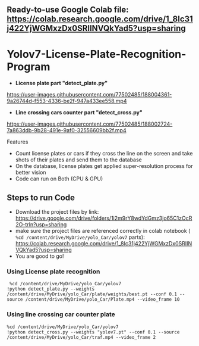 ## Ready-to-use Google Colab file: https://colab.research.google.com/drive/1_8Ic31j422YjWGMxzDx0SRIINVQkYad5?usp=sharing
# Yolov7-License-Plate-Recognition-Program
* **License plate part "detect_plate.py"**

https://user-images.githubusercontent.com/77502485/188004361-9a26744d-f553-4336-be2f-947a433ee558.mp4

* **Line crossing cars counter part "detect_cross.py"**

https://user-images.githubusercontent.com/77502485/188002724-7a863ddb-9b28-491e-9af0-32556609bb2f.mp4 



Features
* Count license plates or cars if they cross the line on the screen and take shots of their plates and send them to the database 
* On the database, license plates get applied super-resolution process for better vision
* Code can run on Both (CPU & GPU)

## Steps to run Code
* Download the project files by link: https://drive.google.com/drive/folders/1i2m9rY8wdYdGmz3jo65C1zOcR2O-trln?usp=sharing
* make sure the project files are referenced correctly in colab notebook ( ```%cd /content/drive/MyDrive/yolo_Car/yolov7``` parts): https://colab.research.google.com/drive/1_8Ic31j422YjWGMxzDx0SRIINVQkYad5?usp=sharing
* You are good to go!

### Using License plate recognition
```
 %cd /content/drive/MyDrive/yolo_Car/yolov7
!python detect_plate.py --weights /content/drive/MyDrive/yolo_Car/plate/weights/best.pt --conf 0.1 --source /content/drive/MyDrive/yolo_Car/Plate.mp4 --video_frame 10
``` 

### Using line crossing car counter plate 
 ```  
%cd /content/drive/MyDrive/yolo_Car/yolov7
!python detect_cross.py --weights "yolov7.pt" --conf 0.1 --source /content/drive/MyDrive/yolo_Car/traf.mp4 --video_frame 2
